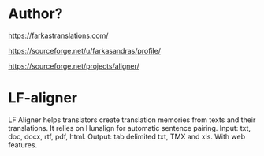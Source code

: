 # Author?
https://farkastranslations.com/

https://sourceforge.net/u/farkasandras/profile/

https://sourceforge.net/projects/aligner/
# LF-aligner
LF Aligner helps translators create translation memories from texts and their translations. It relies on Hunalign for automatic sentence pairing. Input: txt, doc, docx, rtf, pdf, html. Output: tab delimited txt, TMX and xls. With web features.
